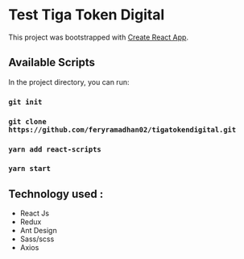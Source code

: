# Test Tiga Token Digital

This project was bootstrapped with [Create React App](https://github.com/facebook/create-react-app).

## Available Scripts

In the project directory, you can run:

### `git init`
### `git clone https://github.com/feryramadhan02/tigatokendigital.git`
### `yarn add react-scripts`
### `yarn start`

## Technology used :
- React Js
- Redux
- Ant Design
- Sass/scss
- Axios

